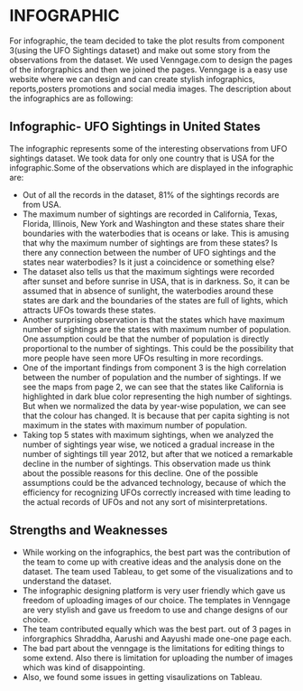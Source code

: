 # INFOGRAPHIC
  For infographic, the team decided to take the plot results from component 3(using the UFO Sightings dataset) and make out some story 
  from the observations from the dataset. We used Venngage.com to design the pages of the inforgraphics and then we joined the pages. Venngage is a easy use website where we can design and can create stylish infographics, reports,posters promotions and social media images. The description about the infographics are as following:
  
 ## Infographic- UFO Sightings in United States
   The infographic represents some of the interesting observations from UFO sightings dataset. We took data for only one country that is USA for the infographic.Some of the observations which are displayed in the infographic are:
 * Out of all the records in the dataset, 81% of the sightings records are from USA.
 * The maximum number of sightings are recorded in California, Texas, Florida, Illinois, New York and Washington and these states share their boundaries with the waterbodies that is oceans or lake. This is amusing that why the maximum number of sightings are from these states? Is there any connection between the number of UFO sightings and the states near waterbodies? Is it just a coincidence or something else?
 * The dataset also tells us that the maximum sightings were recorded after sunset and before sunrise in USA, that is in darkness. So, it can be assumed that in absence of sunlight, the waterbodies around these states are dark and the boundaries of the states are full of lights, which attracts UFOs towards these states.
  * Another surprising observation is that the states which have maximum number of sightings are the states with maximum number of population. One assumption could be that the number of population is directly proportional to the number of sightings. This could be the possibility that more people have seen more UFOs resulting in more recordings.
* One of the important findings from component 3 is the high correlation between the number of population and the number of sightings. If we see the maps from page 2, we can see that the states like California is highlighted in dark blue color representing the high number of sightings. But when we normalized the data by year-wise population, we can see that the colour has changed. It is because that per capita sighting is not maximum in the states with maximum number of population. 
* Taking top 5 states with maximum sightings, when we analyzed the number of sightings year wise, we noticed a gradual increase in the number of sightings till year 2012, but after that we noticed a remarkable decline in the number of sightings. This observation made us think about the possible reasons for this decline. One of the possible assumptions could be the advanced technology, because of which the efficiency for recognizing UFOs correctly increased with time leading to the actual records of UFOs and not any sort of misinterpretations.

## Strengths and Weaknesses
* While working on the infographics, the best part was the contribution of the team to come up with creative ideas and the analysis done on the dataset. The team used Tableau, to get some of the visualizations and to understand the dataset.
* The infographic designing platform is very user friendly which gave us freedom of uploading images of our choice. The templates in Venngage are very stylish and gave us freedom to use and change designs of our choice.
* The team contributed equally which was the best part. out of 3 pages in inforgraphics Shraddha, Aarushi and Aayushi made one-one page each.
* The bad part about the venngage is the limitations for editing things to some extend. Also there is limitation for uploading the number of images which was kind of disappointing.
* Also, we found some issues in getting visaulizations on Tableau.


 
   
